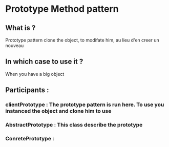 # Prototype Method pattern 

## What is ?
Prototype pattern clone the object, to modifate him, au lieu d'en creer un nouveau


## In which case to use it ?
When you have a big object

## Participants :

### clientPrototype   : The prototype pattern is run here. To use you instanced the object and clone him to use

### AbstractPrototype : This class describe the prototype

### ConretePrototype  :